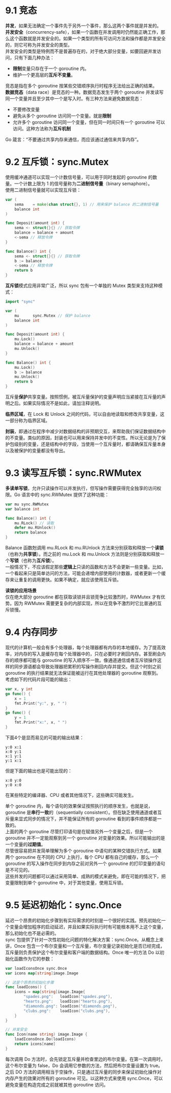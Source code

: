 # 9.1 竞态
**并发**，如果无法确定一个事件先于另外一个事件，那么这两个事件就是并发的。  
**并发安全**（concurrency-safe），如果一个函数在并发调用时仍然能正确工作，那么这个函数就是并发安全的。如果一个类型的所有可访问方法和操作都是并发安全的，则它可称为并发安全的类型。  
并发安全的类型是特例而不是普遍存在的，对于绝大部分变量，如要回避并发访问，只有下面几种办法：
+ **限制**变量只存在于一个 goroutine 内。
+ 维护一个更高层的**互斥不变量**。

竞态是指在多个 goroutine 按某些交错顺序执行时程序无法给出正确的结果。  
**数据竞态**（data race）是竞态的一种。数据竞态发生于两个 goroutine 并发读写同一个变量并且至少其中一个是写入时。有三种方法来避免数据竞态：
+ 不要修改变量
+ 避免从多个 goroutine 访问同一个变量。就是**限制**
+ 允许多个 goroutine 访问同一个变量，但在同一时间只有一个 goroutine 可以访问。这种方法称为**互斥机制**

Go 箴言：“不要通过共享内存来通信，而应该通过通信来共享内存”。  

# 9.2 互斥锁：sync.Mutex
使用缓冲通道可以实现一个计数信号量，可以用于同时发起的 goroutine 的数量。一个计数上限为 1 的信号量称为**二进制信号量**（binary semaphore）。  
使用二进制信号量就可以实现互斥锁：
```go
var (
	sema    = make(chan struct{}, 1) // 用来保护 balance 的二进制信号量
	balance int
)

func Deposit(amount int) {
	sema <- struct{}{} // 获取令牌
	balance = balance + amount
	<-sema // 释放令牌
}

func Balance() int {
	sema <- struct{}{} // 获取令牌
	b := balance
	<-sema // 释放令牌
	return b
}
```
**互斥锁**模式应用非常广泛，所以 sync 包有一个单独的 Mutex 类型来支持这种模式：
```go
import "sync"

var (
	mu      sync.Mutex // 保护 balance
	balance int
)

func Deposit(amount int) {
	mu.Lock()
	balance = balance + amount
	mu.Unlock()
}

func Balance() int {
	mu.Lock()
	b := balance
	mu.Unlock()
	return b
}
```

互斥量**保护**共享变量。按照惯例，被互斥量保护的变量声明应当紧接在互斥量的声明之后。如果实际情况不是如此，请加注释说明。  

**临界区域**，在 Lock 和 Unlock 之间的代码，可以自由地读取和修改共享变量，这一部分称为临界区域。

**封装**，即通过在程序中减少对数据结构的非预期交互，来帮助我们保证数据结构中的不变量。类似的原因，封装也可以用来保持并发中的不变性。所以无论是为了保护包级别的变量，还是结构中的字段，当使用一个互斥量时，都请确保互斥量本身以及被保护的变量都没有导出。  

# 9.3 读写互斥锁：sync.RWMutex
**多读单写锁**，允许只读操作可以并发执行，但写操作需要获得完全独享的访问权限。Go 语言中的 sync\.RWMutex 提供了这种功能：
```go
var mu sync.RWMutex
var balance int

func Balance() int {
	mu.RLock() // 读取
	defer mu.RUnlock()
	return balance
}
```
Balance 函数尅调用 mu\.RLock 和 mu\.RUnlock 方法来分别获取和释放一个**读锁**（也称为**共享锁**）。而之前的 mu\.Lock 和 mu\.Unlock 方法则是分别获取和释放一个**写锁**（也称为**互斥锁**）。  
一般情况下，不应该假定那些**逻辑上**只读的函数和方法不会更新一些变量。比如，一个看起来只是简单访问的方法，可能会递增内部使用的计数器，或者更新一个缓存来让重复的调用更快。如果不确定，就应该使用互斥锁。  

**读锁的应用场景**  
仅在绝大部分 goroutine 都在获取读锁并且锁竞争比较激烈时，RWMutex 才有优势。因为 RWMutex 需要更复杂的内部实现，所以在竞争不激烈时它比普通的互斥锁慢。  

# 9.4 内存同步
现代的计算机一般会有多个处理器，每个处理器都有内存的本地缓存。为了提高效率，对内存的写入是缓存在每个处理器中的，只在必要时才刷回内存。甚至刷会内存的顺序都可能与 goroutine 的写入顺序不一致。像通道通信或者互斥锁操作这样的同步源语都会导致处理器把累积的写操作刷回内存并提交。但这个时刻之前 goroutine 的执行结果就无法保证能被运行在其他处理器的 goroutine 观察到。  
考虑如下的代码片段可能的输出：
```go
var x, y int
go func() {
	x = 1
	fmt.Print("y:", y, " ")
}
go func() {
	y = 1
	fmt.Print("x:", x, " ")
}
```
下面4个是显而易见的可能的输出结果：
```
y:0 x:1
x:0 y:1
x:1 y:1
y:1 x:1
```
但是下面的输出也是可能出现的：
```
x:0 y:0
y:0 x:0
```
在某些特定的编译器、CPU 或者其他情况下，这些确实可能发生。  

单个 goroutine 内，每个语句的效果保证按照执行的顺序发生，也就是说，goroutine 是**串行一致**的（sequentially consistent）。但在缺乏使用通道或者互斥量来显式同步的情况下，并不能保证所有的 goroutine 看到的事件顺序都是一致的。  
上面的两个 goroutine 尽管打印语句是在赋值另外一个变量之后，但是一个 goroutine 并不一定能观察到另一个 goroutine 对变量的效果。所以可能输出的是一个变量的**过期值**。  
尽管很容易把并发简单理解为多个 goroutine 中语句的某种交错执行方式。如果两个 goroutine 在不同的 CPU 上执行，每个 CPU 都有自己的缓存，那么一个 goroutine 的写入操作在同步到内存之前对另外一个 goroutine 的打印变量的语句是不可见的。  
这些并发的问题都可以通过采用简单、成熟的模式来避免，即在可能的情况下，把变量限制到单个 goroutine 中，对于其他变量，使用互斥锁。  

# 9.5 延迟初始化：sync.Once
延迟一个昂贵的初始化步骤到有实际需求的时刻是一个很好的实践。预先初始化一个变量会增加程序的启动延迟，并且如果实际执行时有可能根本用不上这个变量，那么初始化也不是必需的。  
sync 包提供了针对一次性初始化问题的特化解决方案：sync.Once。从概念上来讲，Once 包含一个布尔变量和一个互斥量，布尔变量记录初始化是否已经完成，互斥量则负责保护这个布尔变量和客户端的数据结构。Once 唯一的方法 Do 以初始化函数作为它的参数：
```go
var loadIconsOnce sync.Once
var icons map[string]image.Image

// 这是个昂贵的初始化步骤
func loadIcons() {
	icons = map[string]image.Image{
		"spades.png":   loadIcon("spades.png"),
		"hearts.png":   loadIcon("hearts.png"),
		"diamonds.png": loadIcon("diamonds.png"),
		"clubs.png":    loadIcon("clubs.png"),
	}
}

// 并发安全
func Icon(name string) image.Image {
	loadIconsOnce.Do(loadIcons)
	return icons[name]
}
```
每次调用 Do 方法时，会先锁定互斥量并检查里边的布尔变量。在第一次调用时，这个布尔变量为 false，Do 会调用它参数的方法，然后把布尔变量设置为 true。之后 DO 方法的调用相当于空操作，只是通过互斥量的同步来保证初始化操作对内存产生的效果对所有的 goroutine 可见。以这种方式来使用 sync.Once，可以避免变量在构造完成之前就被其他 goroutine 访问。  
